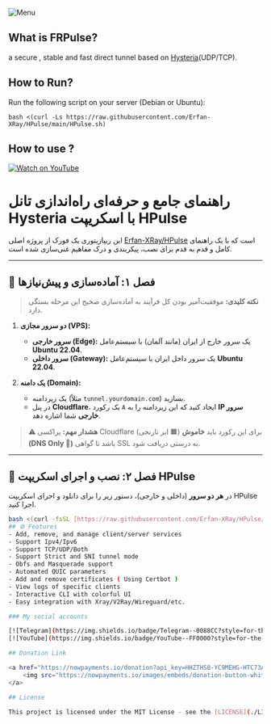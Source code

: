 
![Menu](https://github.com/Erfan-XRay/HPulse/blob/main/menu.png)

## What is FRPulse?
a secure , stable and fast direct tunnel based on [Hysteria](https://v2.hysteria.network/)(UDP/TCP).
## How to Run?
Run the following script on your server (Debian or Ubuntu):
```
bash <(curl -Ls https://raw.githubusercontent.com/Erfan-XRay/HPulse/main/HPulse.sh)
```
## How to use ?
[![Watch on YouTube](https://img.youtube.com/vi/mrXUkbtGxN0/0.jpg)](https://youtu.be/bbC_nseB2Bw?si=nZji-GRvXIOyXfGH)
# راهنمای جامع و حرفه‌ای راه‌اندازی تانل Hysteria با اسکریپت HPulse

این ریپازیتوری یک فورک از پروژه اصلی [Erfan-XRay/HPulse](https://github.com/Erfan-XRay/HPulse) است که با یک راهنمای کامل و قدم به قدم برای نصب، پیکربندی و درک مفاهیم غنی‌سازی شده است.

---

## 🎯 فصل ۱: آماده‌سازی و پیش‌نیازها

> **نکته کلیدی:** موفقیت‌آمیز بودن کل فرآیند به آماده‌سازی صحیح این مرحله بستگی دارد.

1.  **دو سرور مجازی (VPS):**
    * **سرور خارجی (Edge):** یک سرور خارج از ایران (مانند آلمان) با سیستم‌عامل **Ubuntu 22.04**.
    * **سرور داخلی (Gateway):** یک سرور داخل ایران با سیستم‌عامل **Ubuntu 22.04**.

2.  **یک دامنه (Domain):**
    * یک زیردامنه (مثلاً `tunnel.yourdomain.com`) بسازید.
    * در پنل **Cloudflare**، یک رکورد `A` ایجاد کنید که این زیردامنه را به **IP سرور خارجی** شما اشاره دهد.

> **⚠️ هشدار مهم:** پراکسی Cloudflare (ابر نارنجی 🟧) برای این رکورد باید **خاموش (DNS Only 🩶)** باشد تا گواهی SSL به درستی دریافت شود.

---

## 🚀 فصل ۲: نصب و اجرای اسکریپت HPulse

در **هر دو سرور** (داخلی و خارجی)، دستور زیر را برای دانلود و اجرای اسکریپت HPulse اجرا کنید.

```bash
bash <(curl -fsSL [https://raw.githubusercontent.com/Erfan-XRay/HPulse/main/HPulse.sh](https://raw.githubusercontent.com/Erfan-XRay/HPulse/main/HPulse.sh))
## ⚙️ Features
- Add, remove, and manage client/server services
- Support Ipv4/Ipv6
- Support TCP/UDP/Both
- Support Strict and SNI tunnel mode
- Obfs and Masquerade support
- Automated QUIC parameters
- Add and remove certificates ( Using Certbot )
- View logs of specific clients
- Interactive CLI with colorful UI
- Easy integration with Xray/V2Ray/Wireguard/etc.

### My social accounts

[![Telegram](https://img.shields.io/badge/Telegram--0088CC?style=for-the-badge&logo=telegram&logoColor=white)](https://t.me/Erfan_XRay) 
[![YouTube](https://img.shields.io/badge/YouTube--FF0000?style=for-the-badge&logo=youtube&logoColor=white)](https://www.youtube.com/@Erfan_XRay/videos)

## Donation Link

<a href="https://nowpayments.io/donation?api_key=HHZTHS8-YC9MEHG-HTC73AH-5WVP950" target="_blank" rel="noreferrer noopener">
    <img src="https://nowpayments.io/images/embeds/donation-button-white.svg" alt="Cryptocurrency & Bitcoin donation button by NOWPayments">
</a>

## License

This project is licensed under the MIT License - see the [LICENSE](./LICENSE) file for details.
